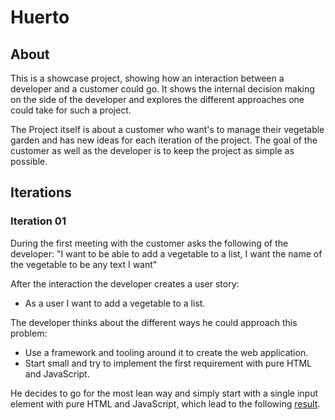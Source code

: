 # Huerto
## About
This is a showcase project, showing how an interaction between a developer and a customer could go. It shows the internal decision making on the side of the developer and explores the different approaches one could take for such a project.

The Project itself is about a customer who want's to manage their vegetable garden and has new ideas for each iteration of the project. The goal of the customer as well as the developer is to keep the project as simple as possible.

## Iterations
### Iteration 01

During the first meeting with the customer asks the following of the developer: "I want to be able to add a vegetable to a list, I want the name of the vegetable to be any text I want"

After the interaction the developer creates a user story:
- As a user I want to add a vegetable to a list.

The developer thinks about the different ways he could approach this problem:
- Use a framework and tooling around it to create the web application.
- Start small and try to implement the first requirement with pure HTML and JavaScript.

He decides to go for the most lean way and simply start with a single input element with pure HTML and JavaScript, which lead to the following [result](https://github.com/robin-fhnw/IP5-Puerro/tree/master/huerto/Iteration%2001).
